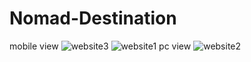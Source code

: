 # Nomad-Destination
mobile view
![website3](https://github.com/user-attachments/assets/7a91fcfc-0359-479d-b710-1ea6dfdbf1e9)
![website1](https://github.com/user-attachments/assets/179ac0a2-2f50-45ed-8a64-78795db9fba7)
pc view
![website2](https://github.com/user-attachments/assets/91a13129-bcd6-443c-99ee-c5bb332856c3)
